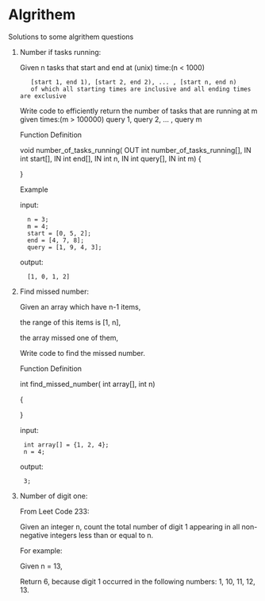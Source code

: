 # Algrithem
Solutions to some algrithem questions


1. Number if tasks running:

    Given n tasks that start and end at (unix) time:(n < 1000)

          [start 1, end 1), [start 2, end 2), ... , [start n, end n)
          of which all starting times are inclusive and all ending times are exclusive

    Write code to efficiently return the number of tasks that are running at m given times:(m > 100000)
          query 1, query 2, ... , query m

    Function Definition

    void number_of_tasks_running(
                               OUT int number_of_tasks_running[],
                               IN     int start[],
                               IN     int end[],
                               IN     int n,
                               IN     int query[],
                               IN     int m) 
    {

    }

    Example

    input: 

         n = 3;
         m = 4;
         start = [0, 5, 2];
         end = [4, 7, 8];
         query = [1, 9, 4, 3];

    output:

         [1, 0, 1, 2]


2. Find missed number:
  
    Given an array which have n-1 items,

    the range of this items is [1, n],

    the array missed one of them,

    Write code to find the missed number.

    Function Definition

    int find_missed_number(
                         int array[],
                         int n)

    {

    }

    input:

        int array[] = {1, 2, 4};
        n = 4;

    output:

        3;


3. Number of digit one:

    From Leet Code 233:

    Given an integer n, count the total number of digit 1 appearing in all non-negative integers less than or equal to n.

    For example:

    Given n = 13,

    Return 6, because digit 1 occurred in the following numbers: 1, 10, 11, 12, 13.







